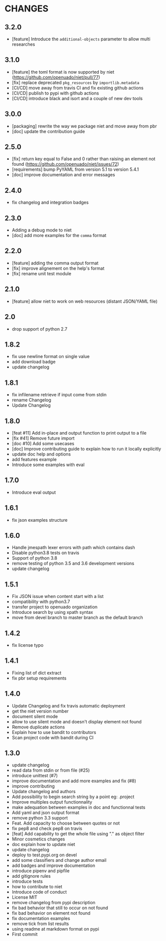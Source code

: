 CHANGES
=======

3.2.0
-----

* [feature] Introduce the `additional-objects` parameter to allow multi researches

3.1.0
-----

* [feature] the toml format is now supported by niet (https://github.com/openuado/niet/pull/77)
* [fix] replace deprecated `pkg_resources` by `importlib.metadata`
* [CI/CD] move away from travis CI and fix existing github actions
* [CI/CD] publish to pypi with github actions
* [CI/CD] introduce black and isort and a couple of new dev tools

3.0.0
-----

* [packaging] rewrite the way we package niet and move away from pbr
* [doc] update the contribution guide

2.5.0
-----

* [fix] return key equal to False and 0 rather than raising an element not found (https://github.com/openuado/niet/issues/72)
* [requirements] bump PyYAML from version 5.1 to version 5.4.1
* [doc] improve documentation and error messages

2.4.0
-----

* fix changelog and integration badges

2.3.0
-----

* Adding a debug mode to niet
* [doc] add more examples for the `comma` format

2.2.0
-----

* [feature] adding the comma output format
* [fix] improve alignement on the help's format
* [fix] rename unit test module

2.1.0
-----

* [feature] allow niet to work on web resources (distant JSON/YAML file)

2.0
---

* drop support of python 2.7

1.8.2
-----

* fix use newline format on single value
* add download badge
* update changelog

1.8.1
-----

* fix infilename retrieve if input come from stdin
* rename Changelog
* Update Changelog

1.8.0
-----

* [feat #11] Add in-place and output function to print output to a file
* [fix #41] Remove future import
* [doc #10] Add some usecases
* [doc] Improve contributing guide to explain how to run it locally explicitly
* update doc help and options
* add features example
* Introduce some examples with eval

1.7.0
-----

* Introduce eval output

1.6.1
-----

* fix json examples structure

1.6.0
-----

* Handle jmespath lexer errors with path which contains dash
* Disable python3.8 tests on travis
* Support of python 3.8
* remove testing of python 3.5 and 3.6 development versions
* update changelog

1.5.1
-----

* Fix JSON issue when content start with a list
* compatibility with python3.7
* transfer project to openuado organization
* Introduce search by using xpath syntax
* move from devel branch to master branch as the default branch

1.4.2
-----

* fix license typo

1.4.1
-----

* Fixing list of dict extract
* fix pbr setup requirements

1.4.0
-----

* Update Changelog and fix travis automatic deployment
* get the niet version number
* document silent mode
* allow to use silent mode and doesn't display element not found
* Remove duplicate actions
* Explain how to use bandit to contributors
* Scan project code with bandit during CI

1.3.0
-----

* update changelog
* read data from stdin or from file (#25)
* introduce unittest (#7)
* improve documentation and add more examples and fix (#8)
* improve contributing
* Update changelog and authors
* Add possibility to begin search string by a point eg: .project
* Improve multiples output functionnality
* make adequation between examples in doc and functionnal tests
* Add yaml and json output format
* remove python 3.3 support
* Feat. Add capacity to choose between quotes or not
* fix pep8 and check pep8 on travis
* [feat] Add capability to get the whole file using "." as object filter
* Minor cosmetics changes
* doc explain how to update niet
* update changelog
* deploy to test.pypi.org on devel
* add some classifiers and change author email
* add badges and improve documentation
* introduce pipenv and pipfile
* add gitignore rules
* introduce tests
* how to contribute to niet
* Introduce code of conduct
* License MIT
* remove changelog from pypi description
* fix bad behavior that still to occur on not found
* fix bad behavior on element not found
* fix documentation examples
* remove tick from list results
* using readme at markdown format on pypi
* First commit
